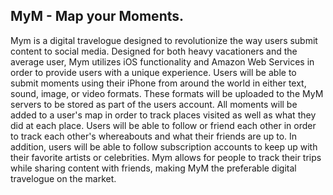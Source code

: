 MyM - Map your Moments.
---

Mym is a digital travelogue designed to revolutionize the way users submit content to social media. Designed for both heavy vacationers and the average user, Mym utilizes iOS functionality and Amazon Web Services in order to provide users with a unique experience. Users will be able to submit moments using their iPhone from around the world in either text, sound, image, or video formats. These formats will be uploaded to the MyM servers to be stored as part of the users account. All moments will be added to a user's map in order to track places visited as well as what they did at each place. Users will be able to follow or friend each other in order to track each other's whereabouts and what their friends are up to. In addition, users will be able to follow subscription accounts to keep up with their favorite artists or celebrities. Mym allows for people to track their trips while sharing content with friends, making MyM the preferable digital travelogue on the market.
